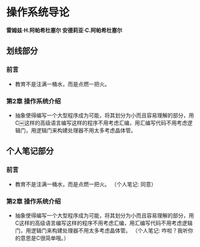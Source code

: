 # 操作系统导论

 **雷姆兹·H.阿帕希杜塞尔 安德莉亚·C.阿帕希杜塞尔**


## 划线部分


### 前言

* 教育不是注满一桶水，而是点燃一把火。


### 第2章 操作系统介绍

* 抽象使得编写一个大型程序成为可能，将其划分为小而且容易理解的部分，用C￼这样的高级语言编写这样的程序不用考虑汇编，用汇编写代码不用考虑逻辑门，用逻辑门来构建处理器不用太多考虑晶体管。


## 个人笔记部分


### 前言

* 教育不是注满一桶水，而是点燃一把火。  （个人笔记: 同意）


### 第2章 操作系统介绍

* 抽象使得编写一个大型程序成为可能，将其划分为小而且容易理解的部分，用C这样的高级语言编写这样的程序不用考虑汇编，用汇编写代码不用考虑逻辑门，用逻辑门来构建处理器不用太多考虑晶体管。  （个人笔记: 咋啦？我听你的意思是C很简单哦。）

